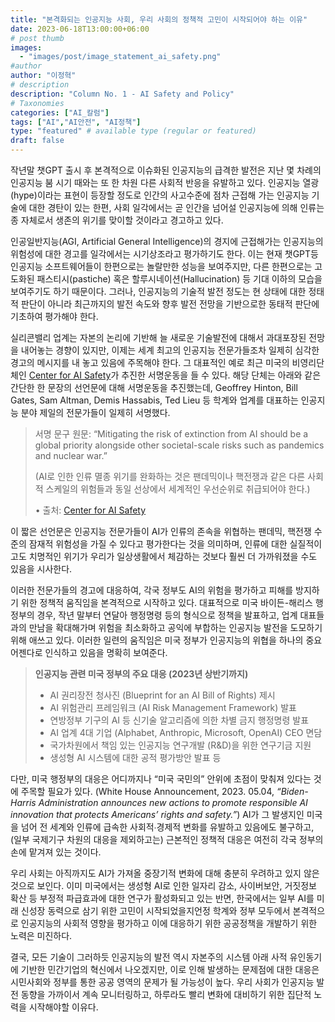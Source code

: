 ```yaml
---
title: "본격화되는 인공지능 사회, 우리 사회의 정책적 고민이 시작되어야 하는 이유"
date: 2023-06-18T13:00:00+06:00
# post thumb
images:
  - "images/post/image_statement_ai_safety.png"
#author
author: "이정혁"
# description
description: "Column No. 1 - AI Safety and Policy"
# Taxonomies
categories: ["AI_칼럼"]
tags: ["AI","AI안전", "AI정책"]
type: "featured" # available type (regular or featured)
draft: false
---
```


작년말 챗GPT 출시 후 본격적으로 이슈화된 인공지능의 급격한 발전은 지난 몇 차례의 인공지능 붐 시기 때와는 또 한 차원 다른 사회적 반응을 유발하고 있다.  인공지능 열광(hype)이라는 표현이 등장할 정도로 인간의 사고수준에 점차 근접해 가는 인공지능 기술에 대한 경탄이 있는 한편, 사회 일각에서는 곧 인간을 넘어설 인공지능에 의해 인류는 종 자체로서 생존의 위기를 맞이할 것이라고 경고하고 있다. 

인공일반지능(AGI, Artificial General Intelligence)의 경지에 근접해가는 인공지능의 위험성에 대한 경고를 일각에서는 시기상조라고 평가하기도 한다. 이는 현재 챗GPT등  인공지능 소프트웨어들이 한편으로는 놀랄만한 성능을 보여주지만, 다른 한편으로는 고도화된 패스티시(pastiche) 혹은 할루시네이션(Hallucination) 등 기대 이하의 모습을 보여주기도 하기 때문이다. 그러나, 인공지능의 기술적 발전 정도는 현 상태에 대한 정태적 판단이 아니라 최근까지의 발전 속도와 향후 발전 전망을 기반으로한 동태적 판단에 기초하여 평가해야 한다. 

실리콘밸리 업계는 자본의 논리에 기반해 늘 새로운 기술발전에 대해서 과대포장된 전망을 내어놓는 경향이 있지만, 이제는 세계 최고의 인공지능 전문가들조차 일제히 심각한 경고의 메시지를 내 놓고 있음에 주목해야 한다. 그 대표적인 예로 최근 미국의 비영리단체인 [Center for AI Safety](https://www.safe.ai/)가 추진한 서명운동을 들 수 있다. 해당 단체는 아래와 같은 간단한 한 문장의 선언문에 대해 서명운동을 추진했는데, Geoffrey Hinton, Bill Gates, Sam Altman, Demis Hassabis, Ted Lieu 등 학계와 업계를 대표하는 인공지능 분야 제일의 전문가들이 일제히 서명했다.


> 서명 문구 원문: “Mitigating the risk of extinction from AI should be a global priority alongside other societal-scale risks such as pandemics and nuclear war.”
>
> (AI로 인한 인류 멸종 위기를 완화하는 것은 팬데믹이나 핵전쟁과 같은 다른 사회적 스케일의 위험들과 동일 선상에서 세계적인 우선순위로 취급되어야 한다.)
>
> •	출처: [Center for AI Safety](safe.ai/statement-on-ai-risk)


이 짧은 선언문은 인공지능 전문가들이 AI가 인류의 존속을 위협하는 팬데믹, 핵전쟁 수준의 잠재적 위험성을 가질 수 있다고 평가한다는 것을 의미하며, 인류에 대한 실질적이고도 치명적인 위기가 우리가 일상생활에서 체감하는 것보다 훨씬 더 가까워졌을 수도 있음을  시사한다. 
 
이러한 전문가들의 경고에 대응하여, 각국 정부도 AI의 위험을 평가하고 피해를 방지하기 위한 정책적 움직임을 본격적으로 시작하고 있다. 대표적으로 미국 바이든-해리스 행정부의 경우, 작년 말부터  연달아 행정명령 등의 형식으로 정책을 발표하고, 업계 대표들과의 만남을 확대해가며 위험을 최소화하고 공익에 부합하는 인공지능 발전을 도모하기 위해 애쓰고 있다.  이러한 일련의 움직임은 미국 정부가 인공지능의 위협을 하나의 중요 어젠다로 인식하고 있음을 명확히 보여준다. 


> **인공지능 관련 미국 정부의 주요 대응 (2023년 상반기까지)**
> 
> -	AI 권리장전 청사진 (Blueprint for an AI Bill of Rights) 제시
> -	AI 위험관리 프레임워크 (AI Risk Management Framework) 발표
> -	연방정부 기구의 AI 등 신기술 알고리즘에 의한 차별 금지 행정명령 발표
> -	AI 업계 4대 기업 (Alphabet, Anthropic, Microsoft, OpenAI) CEO 면담
> -	국가차원에서 책임 있는 인공지능 연구개발 (R&D)을 위한 연구기금 지원
> -	생성형 AI 시스템에 대한 공적 평가방안 발표 등  


다만, 미국 행정부의 대응은 어디까지나 “미국 국민의” 안위에 초점이 맞춰져 있다는 것에 주목할 필요가 있다. (White House Announcement, 2023. 05.04, *“Biden-Harris Administration announces new actions to promote responsible AI innovation that protects Americans’ rights and safety.”*) AI가 그 발생지인 미국을 넘어 전 세계와 인류에 급속한 사회적∙경제적 변화를 유발하고 있음에도 불구하고, (일부 국제기구 차원의 대응을 제외하고는) 근본적인 정책적 대응은 여전히 각국 정부의 손에 맡겨져 있는 것이다.

우리 사회는 아직까지도 AI가 가져올 중장기적 변화에 대해 충분히 우려하고 있지 않은 것으로 보인다. 이미 미국에서는 생성형 AI로 인한 일자리 감소, 사이버보안, 거짓정보 확산 등 부정적 파급효과에 대한 연구가 활성화되고 있는 반면, 한국에서는 일부 AI를 미래 신성장 동력으로 삼기 위한 고민이 시작되었을지언정 학계와 정부 모두에서 본격적으로 인공지능의 사회적 영향을 평가하고 이에 대응하기 위한 공공정책을 개발하기 위한 노력은 미진하다.

결국, 모든 기술이 그러하듯 인공지능의 발전 역시 자본주의 시스템 아래 사적 유인동기에 기반한 민간기업의 혁신에서 나오겠지만, 이로 인해 발생하는 문제점에 대한 대응은 시민사회와 정부를 통한 공공 영역의 문제가 될 가능성이 높다. 우리 사회가 인공지능 발전 동향을 가까이서 계속 모니터링하고, 하루라도 빨리 변화에 대비하기 위한 집단적 노력을 시작해야할 이유다. 
